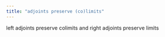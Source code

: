 ```yaml
---
title: "adjoints preserve (co)limits"
---
```


left adjoints preserve colimits and right adjoints preserve limits